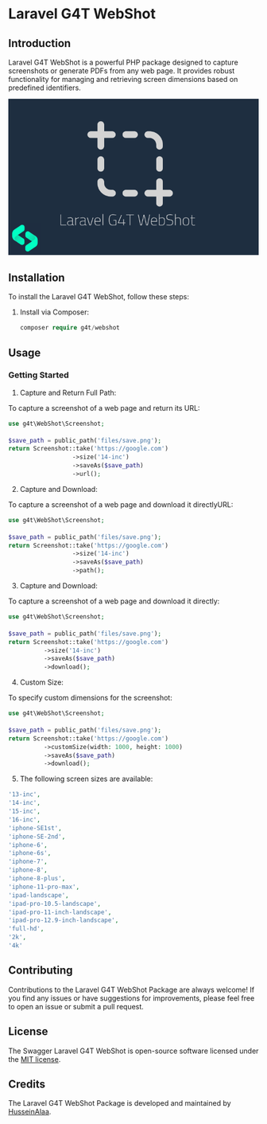 # Laravel G4T WebShot 

## Introduction

Laravel G4T WebShot is a powerful PHP package designed to capture screenshots or generate PDFs from any web page.
It provides robust functionality for managing and retrieving screen dimensions based on predefined identifiers.

![Laravel G4T WebShot](https://github.com/hussein4alaa/laravel-g4t-webshot/blob/main/banner.png?raw=true)

## Installation

To install the Laravel G4T WebShot, follow these steps:

1. Install via Composer:

   ```php
   composer require g4t/webshot
   ```

## Usage

### Getting Started

1. Capture and Return Full Path:

To capture a screenshot of a web page and return its URL:

```php
use g4t\WebShot\Screenshot;

$save_path = public_path('files/save.png');
return Screenshot::take('https://google.com')
                  ->size('14-inc')
                  ->saveAs($save_path)
                  ->url();
```


2. Capture and Download:

To capture a screenshot of a web page and download it directlyURL:
```php
use g4t\WebShot\Screenshot;

$save_path = public_path('files/save.png');
return Screenshot::take('https://google.com')
                  ->size('14-inc')
                  ->saveAs($save_path)
                  ->path();
```


3. Capture and Download:

To capture a screenshot of a web page and download it directly:
```php
use g4t\WebShot\Screenshot;

$save_path = public_path('files/save.png');
return Screenshot::take('https://google.com')
          ->size('14-inc')
          ->saveAs($save_path)
          ->download();

```



4. Custom Size:

To specify custom dimensions for the screenshot:
```php
use g4t\WebShot\Screenshot;

$save_path = public_path('files/save.png');
return Screenshot::take('https://google.com')
          ->customSize(width: 1000, height: 1000)
          ->saveAs($save_path)
          ->download();

```


5. The following screen sizes are available:
```php
'13-inc',
'14-inc',
'15-inc',
'16-inc',
'iphone-SE1st',
'iphone-SE-2nd',
'iphone-6',
'iphone-6s',
'iphone-7',
'iphone-8',
'iphone-8-plus',
'iphone-11-pro-max',
'ipad-landscape',
'ipad-pro-10.5-landscape',
'ipad-pro-11-inch-landscape',
'ipad-pro-12.9-inch-landscape',
'full-hd',
'2k',
'4k'
```

## Contributing

Contributions to the Laravel G4T WebShot Package are always welcome! If you find any issues or have suggestions for improvements, please feel free to open an issue or submit a pull request.


## License

The Swagger Laravel G4T WebShot is open-source software licensed under the [MIT license](LICENSE.md).

## Credits

The Laravel G4T WebShot Package is developed and maintained by [HusseinAlaa](https://www.linkedin.com/in/hussein4alaa/).
